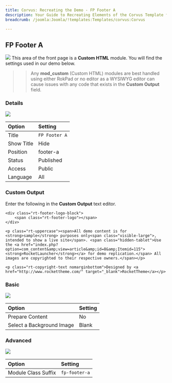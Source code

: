 ```yaml
---
title: Corvus: Recreating the Demo - FP Footer A
description: Your Guide to Recreating Elements of the Corvus Template for Joomla
breadcrumb: /joomla:Joomla/!templates:Templates/corvus:Corvus

---
```


FP Footer A
----
![][demo]
This area of the front page is a **Custom HTML** module. You will find the settings used in our demo below.

>> Any **mod_custom** (Custom HTML) modules are best handled using either RokPad or no editor as a WYSIWYG editor can cause issues with any code that exists in the **Custom Output** field.

### Details
![][demo2]

| Option     | Setting       |  
| :--------- | :------------ |  
| Title      | `FP Footer A` |  
| Show Title | Hide          |  
| Position   | footer-a      |  
| Status     | Published     |  
| Access     | Public        |  
| Language   | All           |  

### Custom Output
Enter the following in the **Custom Output** text editor.

~~~
<div class="rt-footer-logo-block">
    <span class="rt-footer-logo"></span>
</div>

<p class="rt-uppercase"><span>All demo content is for <strong>sample</strong> purposes only<span class="visible-large">, intended to show a live site</span>. <span class="hidden-tablet">Use the <a href="index.php?option=com_content&amp;view=article&amp;id=8&amp;Itemid=115"><strong>RocketLauncher</strong></a> for demo replication.</span> All images are copyrighted to their respective owners.</span></p>

<p class="rt-copyright-text nomarginbottom">Designed by <a href="http://www.rockettheme.com/" target="_blank">RocketTheme</a></p>
~~~

### Basic
![][demo3]

| Option                    | Setting |
| :------------------------ | :------ |
| Prepare Content           | No      |
| Select a Background Image | Blank   |

### Advanced
![][demo4]

| Option              | Setting       |  
| :------------------ | :------------ |  
| Module Class Suffix | `fp-footer-a` |  

[demo]: assets/demo_11.jpeg
[demo2]: assets/footer_1.jpeg
[demo3]: assets/footer_2.jpeg
[demo4]: assets/footer_3.jpeg